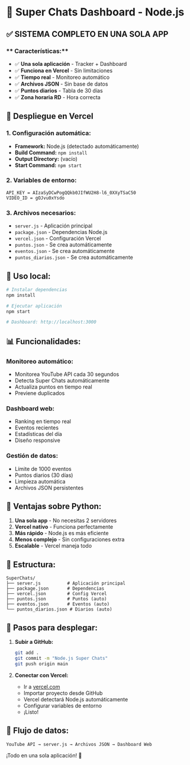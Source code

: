 # 🚀 Super Chats Dashboard - Node.js

## ✅ **SISTEMA COMPLETO EN UNA SOLA APP**

### ** Características:**
- ✅ **Una sola aplicación** - Tracker + Dashboard
- ✅ **Funciona en Vercel** - Sin limitaciones
- ✅ **Tiempo real** - Monitoreo automático
- ✅ **Archivos JSON** - Sin base de datos
- ✅ **Puntos diarios** - Tabla de 30 días
- ✅ **Zona horaria RD** - Hora correcta

## 🚀 **Despliegue en Vercel**

### **1. Configuración automática:**
- **Framework:** Node.js (detectado automáticamente)
- **Build Command:** `npm install`
- **Output Directory:** (vacío)
- **Start Command:** `npm start`

### **2. Variables de entorno:**
```
API_KEY = AIzaSyDCwPogQQkb0JIfWU2H8-l6_0XXyTSaC50
VIDEO_ID = gOJvu0xYsdo
```

### **3. Archivos necesarios:**
- `server.js` - Aplicación principal
- `package.json` - Dependencias Node.js
- `vercel.json` - Configuración Vercel
- `puntos.json` - Se crea automáticamente
- `eventos.json` - Se crea automáticamente
- `puntos_diarios.json` - Se crea automáticamente

## 🔧 **Uso local:**

```bash
# Instalar dependencias
npm install

# Ejecutar aplicación
npm start

# Dashboard: http://localhost:3000
```

## 📊 **Funcionalidades:**

### **Monitoreo automático:**
- Monitorea YouTube API cada 30 segundos
- Detecta Super Chats automáticamente
- Actualiza puntos en tiempo real
- Previene duplicados

### **Dashboard web:**
- Ranking en tiempo real
- Eventos recientes
- Estadísticas del día
- Diseño responsive

### **Gestión de datos:**
- Límite de 1000 eventos
- Puntos diarios (30 días)
- Limpieza automática
- Archivos JSON persistentes

## 🎯 **Ventajas sobre Python:**

1. **Una sola app** - No necesitas 2 servidores
2. **Vercel nativo** - Funciona perfectamente
3. **Más rápido** - Node.js es más eficiente
4. **Menos complejo** - Sin configuraciones extra
5. **Escalable** - Vercel maneja todo

## 📁 **Estructura:**

```
SuperChats/
├── server.js          # Aplicación principal
├── package.json       # Dependencias
├── vercel.json        # Config Vercel
├── puntos.json        # Puntos (auto)
├── eventos.json       # Eventos (auto)
└── puntos_diarios.json # Diarios (auto)
```

## 🚀 **Pasos para desplegar:**

1. **Subir a GitHub:**
   ```bash
   git add .
   git commit -m "Node.js Super Chats"
   git push origin main
   ```

2. **Conectar con Vercel:**
   - Ir a [vercel.com](https://vercel.com)
   - Importar proyecto desde GitHub
   - Vercel detectará Node.js automáticamente
   - Configurar variables de entorno
   - ¡Listo!

## 🔄 **Flujo de datos:**

```
YouTube API → server.js → Archivos JSON → Dashboard Web
```

¡Todo en una sola aplicación! 🎯
